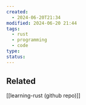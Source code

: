 ```yaml
---
created:
  - 2024-06-20T21:34
modified: 2024-06-20 21:44
tags:
  - rust
  - programming
  - code
type: 
status: 
---
```

## Related 

[[learning-rust (github repo)]]
